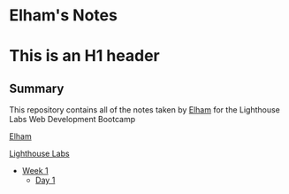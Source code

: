 # Elham's Notes
# This is an H1 header 
## Summary 

This repository contains all of the notes taken by [Elham](https://github.com/ElhamMir)
 for the Lighthouse Labs Web Development Bootcamp


[Elham](https://github.com/ElhamMir)

[Lighthouse Labs ](https://www.lighthouselabs.ca/)


* [Week 1](/Week_1)
  * [Day 1](/Week_1/Day_1)


